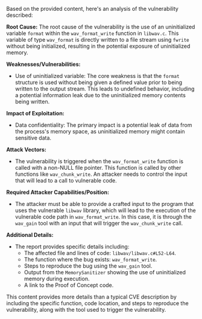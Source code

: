 Based on the provided content, here's an analysis of the vulnerability described:

**Root Cause:**
The root cause of the vulnerability is the use of an uninitialized variable `format` within the `wav_format_write` function in `libwav.c`. This variable of type `wav_format` is directly written to a file stream using `fwrite` without being initialized, resulting in the potential exposure of uninitialized memory.

**Weaknesses/Vulnerabilities:**
- Use of uninitialized variable: The core weakness is that the `format` structure is used without being given a defined value prior to being written to the output stream. This leads to undefined behavior, including a potential information leak due to the uninitialized memory contents being written.

**Impact of Exploitation:**
- Data confidentiality: The primary impact is a potential leak of data from the process's memory space, as uninitialized memory might contain sensitive data.

**Attack Vectors:**
- The vulnerability is triggered when the `wav_format_write` function is called with a non-NULL file pointer. This function is called by other functions like `wav_chunk_write`. An attacker needs to control the input that will lead to a call to vulnerable code.

**Required Attacker Capabilities/Position:**
- The attacker must be able to provide a crafted input to the program that uses the vulnerable `libwav` library, which will lead to the execution of the vulnerable code path in `wav_format_write`. In this case, it is through the `wav_gain` tool with an input that will trigger the `wav_chunk_write` call.

**Additional Details:**
- The report provides specific details including:
   - The affected file and lines of code: `libwav/libwav.c#L52-L64`.
   - The function where the bug exists: `wav_format_write`.
   -  Steps to reproduce the bug using the `wav_gain` tool.
   -  Output from the `MemorySanitizer` showing the use of uninitialized memory during execution.
   -  A link to the Proof of Concept code.

This content provides more details than a typical CVE description by including the specific function, code location, and steps to reproduce the vulnerability, along with the tool used to trigger the vulnerability.